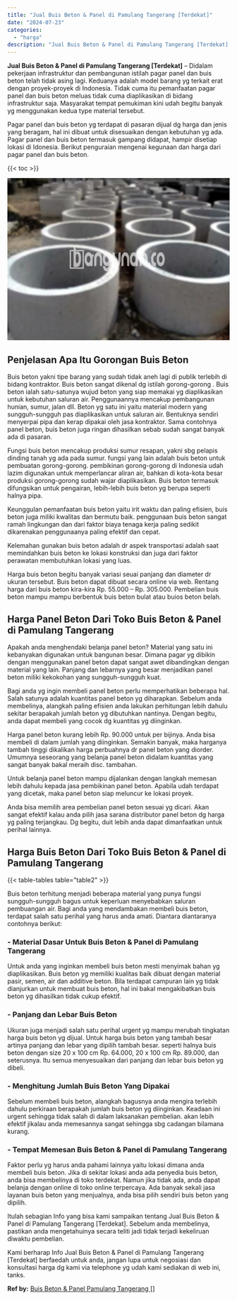 ```yaml
---
title: "Jual Buis Beton & Panel di Pamulang Tangerang [Terdekat]"
date: "2024-07-23"
categories: 
  - "harga"
description: "Jual Buis Beton & Panel di Pamulang Tangerang [Terdekat]. Kami berharap Info Jual Buis Beton & Panel di Pamulang Tangerang [Terdekat] berfaedah untuk anda,..."
---
```


**Jual Buis Beton & Panel di Pamulang Tangerang \[Terdekat\]** – Didalam pekerjaan infrastruktur dan pembangunan istilah pagar panel dan buis beton telah tidak asing lagi. Keduanya adalah model barang yg terkait erat dengan proyek-proyek di Indonesia. Tidak cuma itu pemanfaatan pagar panel dan buis beton meluas tidak cuma diaplikasikan di bidang infrastruktur saja. Masyarakat tempat pemukiman kini udah begitu banyak yg menggunakan kedua type material tersebut.

Pagar panel dan buis beton yg terdapat di pasaran dijual dg harga dan jenis yang beragam, hal ini dibuat untuk disesuaikan dengan kebutuhan yg ada. Pagar panel dan buis beton termasuk gampang didapat, hampir disetiap lokasi di Idonesia. Berikut penguraian mengenai kegunaan dan harga dari pagar panel dan buis beton.

{{< toc >}}

![Jual Buis Beton & Panel di Pamulang Tangerang [Terdekat]](/images/jual-panel-buis-beton-murah-13.png)

## Penjelasan Apa Itu Gorongan Buis Beton

Buis beton yakni tipe barang yang sudah tidak aneh lagi di publik terlebih di bidang kontraktor. Buis beton sangat dikenal dg istilah gorong-gorong . Buis beton ialah satu-satunya wujud beton yang siap memakai yg diaplikasikan untuk kebutuhan saluran air. Penggunaannya mencakup pembangunan hunian, sumur, jalan dll. Beton yg satu ini yaitu material modern yang sungguh-sungguh pas diaplikasikan untuk saluran air. Bentuknya sendiri menyerpai pipa dan kerap dipakai oleh jasa kontraktor. Sama contohnya panel beton, buis beton juga ringan dihasilkan sebab sudah sangat banyak ada di pasaran.

Fungsi buis beton mencakup produksi sumur resapan, yakni sbg pelapis dinding tanah yg ada pada sumur. fungsi yang lain adalah buis beton untuk pembuatan gorong-gorong. pembikinan gorong-gorong di Indonesia udah lazim digunakan untuk memperlancar aliran air, bahkan di kota-kota besar produksi gorong-gorong sudah wajar diaplikasikan. Buis beton termasuk difungsikan untuk pengairan, lebih-lebih buis beton yg berupa seperti halnya pipa.

Keunggulan pemanfaatan buis beton yaitu irit waktu dan paling efisien, buis beton juga miliki kwalitas dan bermutu baik. penggunaan buis beton sangat ramah lingkungan dan dari faktor biaya tenaga kerja paling sedikit dikarenakan penggunaanya paling efektif dan cepat.

Kelemahan gunakan buis beton adalah dr aspek transportasi adalah saat memindahkan buis beton ke lokasi konstruksi dan juga dari faktor perawatan membutuhkan lokasi yang luas.

Harga buis beton begitu banyak variasi seuai panjang dan diameter dr ukuran tersebut. Buis beton dapat dibuat secara online via web. Rentang harga dari buis beton kira-kira Rp. 55.000 – Rp. 305.000. Pembelian buis beton mampu mampu berbentuk buis beton bulat atau buios beton belah.

## Harga Panel Beton Dari Toko Buis Beton & Panel di Pamulang Tangerang

Apakah anda menghendaki belanja panel beton? Material yang satu ini kebanyakan digunakan untuk bangunan besar. Dimana pagar yg dibikin dengan menggunakan panel beton dapat sangat awet dibandingkan dengan material yang lain. Panjang dan lebarnya yang besar menjadikan panel beton miliki kekokohan yang sungguh-sungguh kuat.

Bagi anda yg ingin membeli panel beton perlu memperhatikan beberapa hal. Salah satunya adalah kuantitas panel beton yg diharapkan. Sebelum anda membelinya, alangkah paling efisien anda lakukan perhitungan lebih dahulu sekitar berapakah jumlah beton yg dibutuhkan nantinya. Dengan begitu, anda dapat membeli yang cocok dg kuantitas yg diinginkan.

Harga panel beton kurang lebih Rp. 90.000 untuk per bijinya. Anda bisa membeli di dalam jumlah yang diinginkan. Semakin banyak, maka harganya tambah tinggi dikalikan harga perbuahnya dr panel beton yang diorder. Umumnya seseorang yang belanja panel beton didalam kuantitas yang sangat banyak bakal meraih disc. tambahan.

Untuk belanja panel beton mampu dijalankan dengan langkah memesan lebih dahulu kepada jasa pembikinan panel beton. Apabila udah terdapat yang dicetak, maka panel beton siap meluncur ke lokasi proyek.

Anda bisa memilih area pembelian panel beton sesuai yg dicari. Akan sangat efektif kalau anda pilih jasa sarana distributor panel beton dg harga yg paling terjangkau. Dg begitu, duit lebih anda dapat dimanfaatkan untuk perihal lainnya.

## Harga Buis Beton Dari Toko Buis Beton & Panel di Pamulang Tangerang

{{< table-tables table="table2" >}}

Buis beton terhitung menjadi beberapa material yang punya fungsi sungguh-sungguh bagus untuk keperluan menyebabkan saluran pembuangan air. Bagi anda yang mendambakan membeli buis beton, terdapat salah satu perihal yang harus anda amati. Diantara diantaranya contohnya berikut:

### \- Material Dasar Untuk Buis Beton & Panel di Pamulang Tangerang

Untuk anda yang inginkan membeli buis beton mesti menyimak bahan yg diaplikasikan. Buis beton yg memiliki kualitas baik dibuat dengan material pasir, semen, air dan additive beton. Bila terdapat campuran lain yg tidak dianjurkan untuk membuat buis beton, hal ini bakal mengakibatkan buis beton yg dihasilkan tidak cukup efektif.

### \- Panjang dan Lebar Buis Beton

Ukuran juga menjadi salah satu perihal urgent yg mampu merubah tingkatan harga buis beton yg dijual. Untuk harga buis beton yang tambah besar artinya panjang dan lebar yang dipilih tambah besar. seperti halnya buis beton dengan size 20 x 100 cm Rp. 64.000, 20 x 100 cm Rp. 89.000, dan seterusnya. Itu semua menyesuaikan dari panjang dan lebar buis beton yg dibeli.

### \- Menghitung Jumlah Buis Beton Yang Dipakai

Sebelum membeli buis beton, alangkah bagusnya anda mengira terlebih dahulu perkiraan berapakah jumlah buis beton yg diinginkan. Keadaan ini urgent sehingga tidak salah di dalam laksanakan pembelian. akan lebih efektif jikalau anda memesannya sangat sehingga sbg cadangan bilamana kurang.

### \- Tempat Memesan Buis Beton & Panel di Pamulang Tangerang

Faktor perlu yg harus anda pahami lainnya yaitu lokasi dimana anda membeli buis beton. Jika di sekitar lokasi anda ada penyedia buis beton, anda bisa membelinya di toko terdekat. Namun jika tidak ada, anda dapat belanja dengan online di toko online terpercaya. Ada banyak sekali jasa layanan buis beton yang menjualnya, anda bisa pilih sendiri buis beton yang dipilih.

Itulah sebagian Info yang bisa kami sampaikan tentang Jual Buis Beton & Panel di Pamulang Tangerang \[Terdekat\]. Sebelum anda membelinya, pastikan anda mengetahuinya secara teliti jadi tidak terjadi kekeliruan diwaktu pembelian.

Kami berharap Info Jual Buis Beton & Panel di Pamulang Tangerang \[Terdekat\] berfaedah untuk anda, jangan lupa untuk negosiasi dan konsultasi harga dg kami via telephone yg udah kami sediakan di web ini, tanks.

**Ref by:** [Buis Beton & Panel Pamulang Tangerang []](https://id.wikipedia.org/wiki/Buis)
